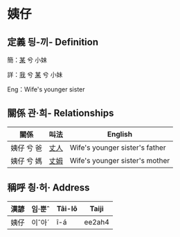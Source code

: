 # 姨仔
## 定義 딍-끼- Definition
簡：[某](member18.md) 兮 小妹

詳：[我](member1.md) 兮 [某](member18.md) 兮 小妹

Eng：Wife's younger sister

## 關係 관·희- Relationships

關係 | 叫法 | English
--- | --- | --- 
姨仔 兮 爸 | [丈人](member62.md) | Wife's younger sister's father
姨仔 兮 媽 | [丈姆](member63.md) | Wife's younger sister's mother


## 稱呼 칑·허· Address

漢諺 | 임·뿐ˆ | Tâi-lô | Taiji
--- | --- | --- | --- 
姨仔 | 이ˆ아ˊ | î-á | ee2ah4 
